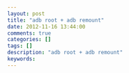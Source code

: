 ```yaml
---
layout: post
title: "adb root + adb remount"
date: 2012-11-16 13:44:00 
comments: true
categories: []
tags: []
description: "adb root + adb remount"
keywords: 
---
```





